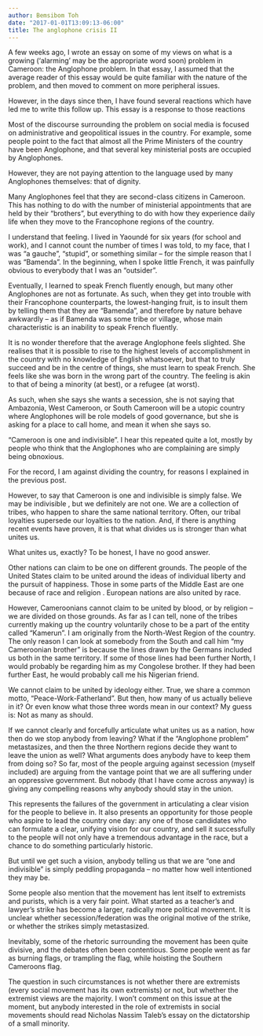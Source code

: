 ```yaml
---
author: Bemsibom Toh
date: "2017-01-01T13:09:13-06:00"
title: The anglophone crisis II
---
```


A few weeks ago, I wrote an essay on some of my views on what is a growing (‘alarming’ may be the appropriate word soon) problem in Cameroon: the Anglophone problem. In that essay, I assumed that the average reader of this essay would be quite familiar with the nature of the problem, and then moved to comment on more peripheral issues.

However, in the days since then, I have found several reactions which have led me to write this follow up. This essay is a response to those reactions


Most of the discourse surrounding the problem on social media is focused on administrative and geopolitical issues in the country. For example, some people point to the fact that almost all the Prime Ministers of the country have been Anglophone, and that several key ministerial posts are occupied by Anglophones.	

However, they are not paying attention to the language used by many Anglophones themselves: that of dignity.

Many Anglophones feel that they are second-class citizens in Cameroon. This has nothing to do with the number of ministerial appointments that are held by their “brothers”, but everything to do with how they experience daily life when they move to the Francophone regions of the country.

I understand that feeling. I lived in Yaoundé for six years (for school and work), and I cannot count the number of times I was told, to my face, that I was “a gauche”, “stupid”, or something similar – for the simple reason that I was “Bamenda”. In the beginning, when I spoke little French, it was painfully obvious to everybody that I was an “outsider”.

Eventually, I learned to speak French fluently enough, but many other Anglophones are not as fortunate. As such, when they get into trouble with their Francophone counterparts, the lowest-hanging fruit, is to insult them by telling them that they are “Bamenda”, and therefore by nature behave awkwardly – as if Bamenda was some tribe or village, whose main characteristic is an inability to speak French fluently.  

It is no wonder therefore that the average Anglophone feels slighted. She realises that it is possible to rise to the highest levels of accomplishment in the country with no knowledge of English whatsoever, but that to truly succeed and be in the centre of things, she must learn to speak French. She feels like she was born in the wrong part of the country. The feeling is akin to that of being a minority (at best), or a refugee (at worst).

As such, when she says she wants a secession, she is not saying that Ambazonia, West Cameroon, or South Cameroon will be a utopic country where Anglophones will be role models of good governance, but she is asking for a place to call home, and mean it when she says so. 



“Cameroon is one and indivisible”. I hear this repeated quite a lot, mostly by people who think that the Anglophones who are complaining are simply being obnoxious.

For the record, I am against dividing the country, for reasons I explained in the previous post.

However, to say that Cameroon is one and indivisible is simply false. We may be indivisible , but we definitely are not one. We are a collection of tribes, who happen to share the same national territory. Often, our tribal loyalties supersede our loyalties to the nation. And, if there is anything recent events have proven, it is that what divides us is stronger than what unites us.

What unites us, exactly? To be honest, I have no good answer. 

Other nations can claim to be one on different grounds. The people of the United States claim to be united around the ideas of individual liberty and the pursuit of happiness. Those in some parts of the Middle East are one because of race and religion . European nations are also united by race. 

However, Cameroonians cannot claim to be united by blood, or by religion – we are divided on those grounds. As far as I can tell, none of the tribes currently making up the country voluntarily chose to be a part of the entity called “Kamerun”. I am originally from the North-West Region of the country. The only reason I can look at somebody from the South and call him “my Cameroonian brother” is because the lines drawn by the Germans included us both in the same territory. If some of those lines had been further North, I would probably be regarding him as my Congolese brother. If they had been further East, he would probably call me his Nigerian friend.

We cannot claim to be united by ideology either. True, we share a common motto, “Peace-Work-Fatherland”. But then, how many of us actually believe in it? Or even know what those three words mean in our context? My guess is: Not as many as should.

If we cannot clearly and forcefully articulate what unites us as a nation, how then do we stop anybody from leaving? What if the “Anglophone problem” metastasizes, and then the three Northern regions decide they want to leave the union as well? What arguments does anybody have to keep them from doing so? So far, most of the people arguing against secession (myself included) are arguing from the vantage point that we are all suffering under an oppressive government. But nobody (that I have come across anyway) is giving any compelling reasons why anybody should stay in the union.

This represents the failures of the government in articulating a clear vision for the people to believe in. It also presents an opportunity for those people who aspire to lead the country one day: any one of those candidates who can formulate a clear, unifying vision for our country, and sell it successfully to the people will not only have a tremendous advantage in the race, but a chance to do something particularly historic.

But until we get such a vision, anybody telling us that we are “one and indivisible” is simply peddling propaganda – no matter how well intentioned they may be.


Some people also mention that the movement has lent itself to extremists and purists, which is a very fair point. What started as a teacher’s and lawyer’s strike has become a larger, radically more political movement. It is unclear whether secession/federation was the original motive of the strike, or whether the strikes simply metastasized.

Inevitably, some of the rhetoric surrounding the movement has been quite divisive, and the debates often been contentious. Some people went as far as burning flags, or trampling the flag, while hoisting the Southern Cameroons flag.

The question in such circumstances is not whether there are extremists (every social movement has its own extremists) or not, but whether the extremist views are the majority. I won’t comment on this issue at the moment, but anybody interested in the role of extremists in social movements should read Nicholas Nassim Taleb’s  essay on the dictatorship of a small minority.
